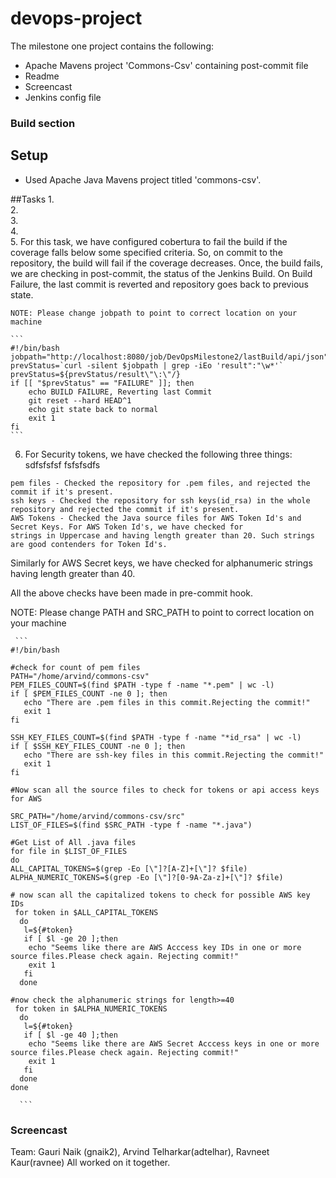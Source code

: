 # devops-project
The milestone one project contains the following: 
* Apache Mavens project 'Commons-Csv' containing post-commit file 
* Readme
* Screencast
* Jenkins config file 

### Build section
## Setup

* Used Apache Java Mavens project titled 'commons-csv'. 

##Tasks
1.   
2.   
3.   
4.   
5.  For this task, we have configured cobertura to fail the build if the coverage falls below some specified criteria.     So, on commit to the repository, the build will fail if the coverage decreases. Once, the build fails, we are         checking in post-commit, the status of the Jenkins Build. On Build Failure, the last commit is reverted and           repository goes back to previous state.

    NOTE: Please change jobpath to point to correct location on your machine

    ```
    #!/bin/bash
    jobpath="http://localhost:8080/job/DevOpsMilestone2/lastBuild/api/json"
    prevStatus=`curl -silent $jobpath | grep -iEo 'result":"\w*'`
    prevStatus=${prevStatus/result\"\:\"/}
    if [[ "$prevStatus" == "FAILURE" ]]; then
        echo BUILD FAILURE, Reverting last Commit
        git reset --hard HEAD^1
        echo git state back to normal
        exit 1
    fi
    ```

6.   For Security tokens, we have checked the following three things:  
    sdfsfsfsf
fsfsfsdfs
    
    pem files - Checked the repository for .pem files, and rejected the commit if it's present.
    ssh keys - Checked the repository for ssh keys(id_rsa) in the whole repository and rejected the commit if it's present.
    AWS Tokens - Checked the Java source files for AWS Token Id's and Secret Keys. For AWS Token Id's, we have checked for              strings in Uppercase and having length greater than 20. Such strings are good contenders for Token Id's.
Similarly for AWS Secret keys, we have checked for alphanumeric strings having length greater than 40. 
        
All the above checks have been made in pre-commit hook.
        
NOTE: Please change PATH and SRC_PATH to point to correct location on your machine

     
     ```
    #!/bin/bash
    
    #check for count of pem files
    PATH="/home/arvind/commons-csv"
    PEM_FILES_COUNT=$(find $PATH -type f -name "*.pem" | wc -l)
    if [ $PEM_FILES_COUNT -ne 0 ]; then
       echo "There are .pem files in this commit.Rejecting the commit!"
       exit 1
    fi
    
    SSH_KEY_FILES_COUNT=$(find $PATH -type f -name "*id_rsa" | wc -l)
    if [ $SSH_KEY_FILES_COUNT -ne 0 ]; then
       echo "There are ssh-key files in this commit.Rejecting the commit!"
       exit 1
    fi
    
    #Now scan all the source files to check for tokens or api access keys for AWS
    
    SRC_PATH="/home/arvind/commons-csv/src"
    LIST_OF_FILES=$(find $SRC_PATH -type f -name "*.java")
    
    #Get List of All .java files
    for file in $LIST_OF_FILES
    do
    ALL_CAPITAL_TOKENS=$(grep -Eo [\"]?[A-Z]+[\"]? $file)
    ALPHA_NUMERIC_TOKENS=$(grep -Eo [\"]?[0-9A-Za-z]+[\"]? $file)
    
    # now scan all the capitalized tokens to check for possible AWS key IDs
     for token in $ALL_CAPITAL_TOKENS
      do
       l=${#token}
       if [ $l -ge 20 ];then
        echo "Seems like there are AWS Acccess key IDs in one or more source files.Please check again. Rejecting commit!"
        exit 1
       fi
      done
    
    #now check the alphanumeric strings for length>=40
     for token in $ALPHA_NUMERIC_TOKENS
      do
       l=${#token}
       if [ $l -ge 40 ];then
        echo "Seems like there are AWS Secret Acccess keys in one or more source files.Please check again. Rejecting commit!"
        exit 1
       fi
      done
    done
      
      ```
       




### Screencast


Team: 
Gauri Naik (gnaik2), 
Arvind Telharkar(adtelhar), 
Ravneet Kaur(ravnee)
All worked on it together. 












